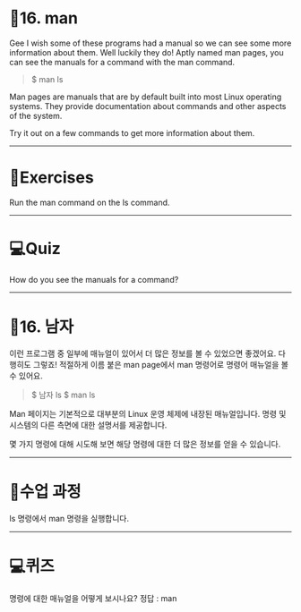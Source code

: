 <h1 id="📌16-man">📌16. man</h1>
<p>Gee I wish some of these programs had a manual so we can see some more information about them. Well luckily they do! Aptly named man pages, you can see the manuals for a command with the man command.</p>
<blockquote>
<p>$ man ls</p>
</blockquote>
<p>Man pages are manuals that are by default built into most Linux operating systems. They provide documentation about commands and other aspects of the system.</p>
<p>Try it out on a few commands to get more information about them.</p>
<hr />
<h1 id="📝exercises">📝Exercises</h1>
<p>Run the man command on the ls command.</p>
<hr />
<h1 id="💻quiz">💻Quiz</h1>
<p>How do you see the manuals for a command?</p>
<hr />
<h1 id="📌16-남자">📌16. 남자</h1>
<p>이런 프로그램 중 일부에 매뉴얼이 있어서 더 많은 정보를 볼 수 있었으면 좋겠어요. 다행히도 그렇죠! 적절하게 이름 붙은 man page에서 man 명령어로 명령어 매뉴얼을 볼 수 있어요.</p>
<blockquote>
<p>$ 남자 ls
$ man ls</p>
</blockquote>
<p>Man 페이지는 기본적으로 대부분의 Linux 운영 체제에 내장된 매뉴얼입니다. 명령 및 시스템의 다른 측면에 대한 설명서를 제공합니다.</p>
<p>몇 가지 명령에 대해 시도해 보면 해당 명령에 대한 더 많은 정보를 얻을 수 있습니다.</p>
<hr />
<h1 id="📝수업-과정">📝수업 과정</h1>
<p>ls 명령에서 man 명령을 실행합니다.
<img alt="" src="https://velog.velcdn.com/images/mi_nini/post/80f372b7-df6a-4f09-88ea-2b14081f565a/image.png" /></p>
<hr />
<h1 id="💻퀴즈">💻퀴즈</h1>
<p>명령에 대한 매뉴얼을 어떻게 보시나요?
정답 : man</p>
